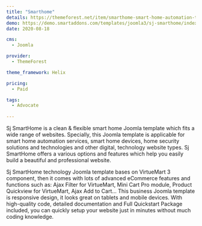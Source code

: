 ```yaml
---
title: "Smarthome"
details: https://themeforest.net/item/smarthome-smart-home-automation-technologies-joomla-template/28174838
demo: https://demo.smartaddons.com/templates/joomla3/sj-smarthome/index.php/en/
date: 2020-08-18

cms: 
  - Joomla

provider: 
  - ThemeForest

theme_framework: Helix

pricing:
  - Paid

tags:
  - Advocate
  
---
```


Sj SmartHome is a clean & flexible smart home Joomla template which fits a wide range of websites. Specially, this Joomla template is applicable for smart home automation services, smart home devices, home security solutions and technologies and other digital, technology website types. Sj SmartHome offers a various options and features which help you easily build a beautiful and professional website.

Sj SmartHome technology Joomla template bases on VirtueMart 3 component, then it comes with lots of advanced eCommerce features and functions such as: Ajax Filter for VirtueMart, Mini Cart Pro module, Product Quickview for VirtueMart, Ajax Add to Cart… This business Joomla template is responsive design, it looks great on tablets and mobile devices. With high-quality code, detailed documentation and Full Quickstart Package included, you can quickly setup your website just in minutes without much coding knowledge.
